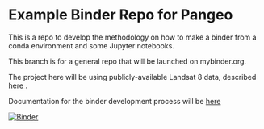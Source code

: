 # Example Binder Repo for Pangeo
This is a repo to develop the methodology on how to make a binder from a conda environment and some Jupyter notebooks.

This branch is for a general repo that will be launched on mybinder.org.

The project here will be using publicly-available Landsat 8 data, described 
<a href="https://registry.opendata.aws/landsat-8/">
  here
</a>.

Documentation for the binder development process will be 
<a href="https://docs.google.com/document/d/175gWrR-ibbPj38vlXhKGwWR7ntog3L1BaLIRNWTo-ZU/edit?usp=sharing">
  here
</a>

[![Binder](https://mybinder.org/badge_logo.svg)](https://mybinder.org/v2/gh/salvis2/pangeo_example_binder/master?urlpath=lab)
